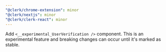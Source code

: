 ```yaml
---
"@clerk/chrome-extension": minor
"@clerk/nextjs": minor
"@clerk/clerk-react": minor
---
```


Add `<__experimental_UserVerification />` component. This is an experimental feature and breaking changes can occur until it's marked as stable.
